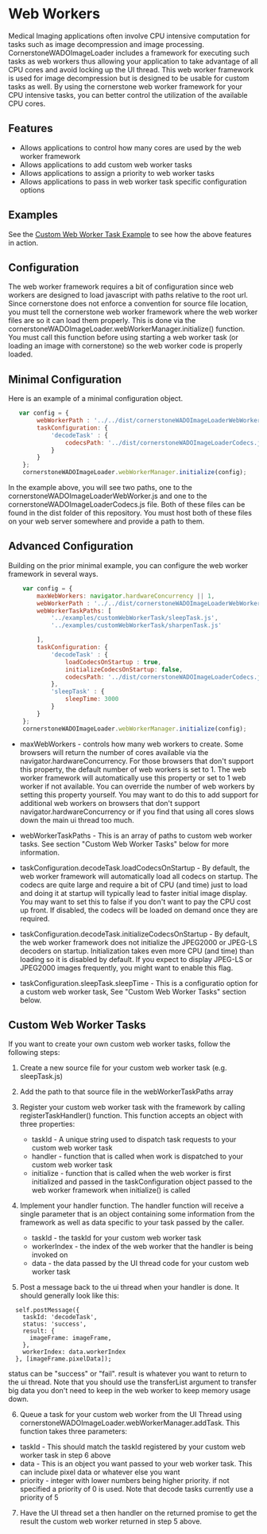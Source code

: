 Web Workers
===========

Medical Imaging applications often involve CPU intensive computation for tasks such as image decompression
and image processing.  CornerstoneWADOImageLoader includes a framework for executing such tasks as web workers
thus allowing your application to take advantage of all CPU cores and avoid locking up the UI thread.  This
web worker framework is used for image decompression but is designed to be usable for custom tasks as well.
By using the cornerstone web worker framework for your CPU intensive tasks, you can better control
the utilization of the available CPU cores.

Features
--------
* Allows applications to control how many cores are used by the web worker framework
* Allows applications to add custom web worker tasks
* Allows applications to assign a priority to web worker tasks
* Allows applications to pass in web worker task specific configuration options

Examples
--------
See the [Custom Web Worker Task Example](../examples/customWebWorkerTask/index.html) to see how the above features in action.

Configuration
-------------

The web worker framework requires a bit of configuration since web workers are designed to load javascript with paths
relative to the root url.  Since cornerstone does not enforce a convention for source file location, you
must tell the cornerstone web worker framework where the web worker files are so it can load them properly.  This
is done via the cornerstoneWADOImageLoader.webWorkerManager.initialize() function.  You must call this
function before using starting a web worker task (or loading an image with cornerstone) so the web worker
code is properly loaded.

Minimal Configuration
---------------------

Here is an example of a minimal configuration object.

``` javascript
   var config = {
        webWorkerPath : '../../dist/cornerstoneWADOImageLoaderWebWorker.js',
        taskConfiguration: {
            'decodeTask' : {
                codecsPath: '../dist/cornerstoneWADOImageLoaderCodecs.js'
            }
        }
    };
    cornerstoneWADOImageLoader.webWorkerManager.initialize(config);
```

In the example above, you will see two paths, one to the cornerstoneWADOImageLoaderWebWorker.js and one to the
cornerstoneWADOImageLoaderCodecs.js file.  Both of these files can be found in the dist folder of this repository.
You must host both of these files on your web server somewhere and provide a path to them.

Advanced Configuration
----------------------

Building on the prior minimal example, you can configure the web worker framework in several ways.

``` javascript
    var config = {
        maxWebWorkers: navigator.hardwareConcurrency || 1,
        webWorkerPath : '../../dist/cornerstoneWADOImageLoaderWebWorker.js',
        webWorkerTaskPaths: [
            '../examples/customWebWorkerTask/sleepTask.js',
            '../examples/customWebWorkerTask/sharpenTask.js'

        ],
        taskConfiguration: {
            'decodeTask' : {
                loadCodecsOnStartup : true,
                initializeCodecsOnStartup: false,
                codecsPath: '../dist/cornerstoneWADOImageLoaderCodecs.js'
            },
            'sleepTask' : {
                sleepTime: 3000
            }
        }
    };
    cornerstoneWADOImageLoader.webWorkerManager.initialize(config);

```

* maxWebWorkers - controls how many web workers to create.  Some browsers will return the number of cores
available via the navigator.hardwareConcurrency.  For those browsers that don't support this property,
the default number of web workers is set to 1.  The web worker framework will automatically use this property
or set to 1 web worker if not available.  You can override the number of web workers by setting this property
yourself.  You may want to do this to add support for additional web workers on browsers that don't support
navigator.hardwareConcurrency or if you find that using all cores slows down the main ui thread too much.

* webWorkerTaskPaths - This is an array of paths to custom web worker tasks.  See section "Custom Web Worker Tasks"
below for more information.

* taskConfiguration.decodeTask.loadCodecsOnStartup - By default, the web worker framework will automatically load
all codecs on startup.  The codecs are quite large and require a bit of CPU (and time) just to load and
doing it at startup will typically lead to faster initial image display.  You may want to set this to false if you
don't want to pay the CPU cost up front.  If disabled, the codecs will be loaded on demand once they are required.

* taskConfiguration.decodeTask.initializeCodecsOnStartup - By default, the web worker framework does not initialize
the JPEG2000 or JPEG-LS decoders on startup.  Initialization takes even more CPU (and time) than loading so it is
disabled by default.  If you expect to display JPEG-LS or JPEG2000 images frequently, you might want to enable
this flag.

* taskConfiguration.sleepTask.sleepTime - This is a configuratio option for a custom web worker task,
See "Custom Web Worker Tasks" section below.

Custom Web Worker Tasks
-----------------------

If you want to create your own custom web worker tasks, follow the following steps:

1) Create a new source file for your custom web worker task (e.g. sleepTask.js)

2) Add the path to that source file in the webWorkerTaskPaths array

3) Register your custom web worker task with the framework by calling registerTaskHandler() function.  This function
   accepts an object with three properties:
   * taskId - A unique string used to dispatch task requests to your custom web worker task
   * handler - function that is called when work is dispatched to your custom web worker task
   * initialize - function that is called when the web worker is first initialized and passed in the taskConfiguration
      object passed to the web worker framework when initialize() is called

4) Implement your handler function.  The handler function will receive a single parameter that is an object
   containing some information from the framework as well as data specific to your task passed by the caller.
   * taskId - the taskId for your custom web worker task
   * workerIndex - the index of the web worker that the handler is being invoked on
   * data - the data passed by the UI thread code for your custom web worker task

5) Post a message back to the ui thread when your handler is done.  It should generally look like this:

```
  self.postMessage({
    taskId: 'decodeTask',
    status: 'success',
    result: {
      imageFrame: imageFrame,
    },
    workerIndex: data.workerIndex
  }, [imageFrame.pixelData]);
```

status can be "success" or "fail".  result is whatever you want to return to the ui thread.  Note that you
should use the transferList argument to transfer big data you don't need to keep in the web worker to
keep memory usage down.

6) Queue a task for your custom web worker from the UI Thread using cornerstoneWADOImageLoader.webWorkerManager.addTask.
  This function takes three parameters:
  * taskId - This should match the taskId registered by your custom web worker task in step 6 above
  * data - This is an object you want passed to your web worker task.  This can include pixel data or
           whatever else you want
  * priority - integer with lower numbers being higher priority.  if not specified a priority of 0 is used.
           Note that decode tasks currently use a priority of 5

7) Have the UI thread set a then handler on the returned promise to get the result the custom web worker returned
   in step 5 above.

